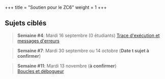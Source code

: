 +++
title = "Soutien pour le ZC6"
weight = 1
+++


## Sujets ciblés

> **Semaine #4**: Mardi 16 septembre  (0 étudiants)
[Trace d'exécution et messages d'erreurs](./trace)


> **Semaine #7**: Mardi 30 septembre ou 14 octobre (**Date t sujet à confirmer**)  
<!--
[Sous-programme et structures conditionnelles](./fonctions-if)
-->

> **Semaine #11**: Mardi 13 novembre (**à confirmer**)  
[Boucles et débogueur](./boucles-debug)


<!--
**Semaine 14** (à confirmer): 2 décembre (Git, tableaux)
-->

